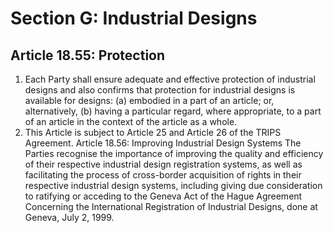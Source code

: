 # Section G: Industrial Designs

## Article 18.55: Protection
1. Each Party shall ensure adequate and effective protection of industrial designs
and also confirms that protection for industrial designs is available for designs:
(a) embodied in a part of an article; or, alternatively,
(b) having a particular regard, where appropriate, to a part of an article in
the context of the article as a whole.
2. This Article is subject to Article 25 and Article 26 of the TRIPS Agreement.
Article 18.56: Improving Industrial Design Systems
The Parties recognise the importance of improving the quality and efficiency
of their respective industrial design registration systems, as well as facilitating the
process of cross-border acquisition of rights in their respective industrial design
systems, including giving due consideration to ratifying or acceding to the Geneva Act
of the Hague Agreement Concerning the International Registration of Industrial
Designs, done at Geneva, July 2, 1999.


